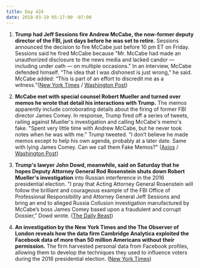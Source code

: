 ```yaml
---
title: Day 424
date: 2018-03-19 05:17:00 -07:00
---
```


1. **Trump had Jeff Sessions fire Andrew McCabe, the now-former deputy director of the FBI, just days before he was set to retire.** Sessions announced the decision to fire McCabe just before 10 pm ET on Friday. Sessions said he fired McCabe because "Mr. McCabe had made an unauthorized disclosure to the news media and lacked candor — including under oath — on multiple occasions." In an interview, McCabe defended himself. “The idea that I was dishonest is just wrong,” he said. McCabe added: “This is part of an effort to discredit me as a witness.”([New York Times](https://www.nytimes.com/2018/03/16/us/politics/andrew-mccabe-fbi-fired.html) / [Washington Post](https://www.washingtonpost.com/world/national-security/fbis-andrew-mccabe-is-fired-a-little-more-than-24-hours-before-he-could-retire/2018/03/16/e055a22a-2895-11e8-bc72-077aa4dab9ef_story.html?utm_term=.d5c294fe718e))

2. **McCabe met with special counsel Robert Mueller and turned over memos he wrote that detail his interactions with Trump.** The memos apparently include corroborating details about the firing of former FBI director James Comey. In response, Trump fired off a series of tweets, railing against Mueller's investigation and calling McCabe's memo's fake. "Spent very little time with Andrew McCabe, but he never took notes when he was with me." Trump tweeted. "I don’t believe he made memos except to help his own agenda, probably at a later date. Same with lying James Comey. Can we call them Fake Memos?" ([Axios](https://www.axios.com/source-mccabe-gave-memos-interview-to-mueller-2c378d87-d76c-436c-8499-a628da414a4e.html) / [Washington Post](https://www.washingtonpost.com/politics/trump-rails-against-mueller-investigation-dismisses-mccabes-notes-as-fake-memos/2018/03/18/30e71546-2aaa-11e8-b0b0-f706877db618_story.html?utm_term=.19453d0d32ee))

3. **Trump's lawyer John Dowd, meanwhile, said on Saturday that he hopes Deputy Attorney General Rod Rosenstein shuts down Robert Mueller's investigation** into Russian interference in the 2016 presidential election. "I pray that Acting Attorney General Rosenstein will follow the brilliant and courageous example of the FBI Office of Professional Responsibility and Attorney General Jeff Sessions and bring an end to alleged Russia Collusion investigation manufactured by McCabe’s boss James Comey based upon a fraudulent and corrupt Dossier,” Dowd wrote. ([The Daily Beast](https://www.thedailybeast.com/trumps-lawyer-its-time-to-fire-robert-mueller))

4. **An investigation by the New York Times and the The Observer of London reveals how the data firm Cambridge Analytica exploited the Facebook data of more than 50 million Americans without their permission.** The firm harvested personal data from Facebook profiles, allowing them to develop the techniques they used to influence voters during the 2016 presidential election. ([New York Times](https://www.nytimes.com/2018/03/17/us/politics/cambridge-analytica-trump-campaign.html))